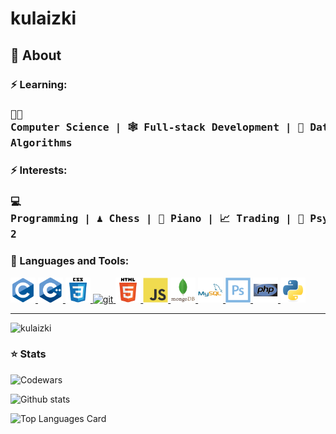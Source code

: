 # kulaizki

## 💬 About

### ⚡ Learning:
### <pre>👨‍💻 Computer Science  |  🕸 Full-stack Development  |  🧪 Data Structures and Algorithms</pre>

### ⚡ Interests:
### <pre>💻 Programming  |  ♟ Chess  |  🎹 Piano  |  📈 Trading  |  🧠 Psychology  |  👾 Dota 2</pre>

<p align="left">
</p>

<h3 align="left">🎩 Languages and Tools:</h3>
<p align="left"> <a href="https://www.cprogramming.com/" target="_blank" rel="noreferrer"> <img src="https://raw.githubusercontent.com/devicons/devicon/master/icons/c/c-original.svg" alt="c" width="40" height="40"/> </a> <a href="https://www.w3schools.com/cpp/" target="_blank" rel="noreferrer"> <img src="https://raw.githubusercontent.com/devicons/devicon/master/icons/cplusplus/cplusplus-original.svg" alt="cplusplus" width="40" height="40"/> </a> <a href="https://www.w3schools.com/css/" target="_blank" rel="noreferrer"> <img src="https://raw.githubusercontent.com/devicons/devicon/master/icons/css3/css3-original-wordmark.svg" alt="css3" width="40" height="40"/> </a> <a href="https://git-scm.com/" target="_blank" rel="noreferrer"> <img src="https://www.vectorlogo.zone/logos/git-scm/git-scm-icon.svg" alt="git" width="40" height="40"/> </a> <a href="https://www.w3.org/html/" target="_blank" rel="noreferrer"> <img src="https://raw.githubusercontent.com/devicons/devicon/master/icons/html5/html5-original-wordmark.svg" alt="html5" width="40" height="40"/> </a> <a href="https://developer.mozilla.org/en-US/docs/Web/JavaScript" target="_blank" rel="noreferrer"> <img src="https://raw.githubusercontent.com/devicons/devicon/master/icons/javascript/javascript-original.svg" alt="javascript" width="40" height="40"/> </a> <a href="https://www.mongodb.com/" target="_blank" rel="noreferrer"> <img src="https://raw.githubusercontent.com/devicons/devicon/master/icons/mongodb/mongodb-original-wordmark.svg" alt="mongodb" width="40" height="40"/> </a> <a href="https://www.mysql.com/" target="_blank" rel="noreferrer"> <img src="https://raw.githubusercontent.com/devicons/devicon/master/icons/mysql/mysql-original-wordmark.svg" alt="mysql" width="40" height="40"/> </a> <a href="https://www.photoshop.com/en" target="_blank" rel="noreferrer"> <img src="https://raw.githubusercontent.com/devicons/devicon/master/icons/photoshop/photoshop-line.svg" alt="photoshop" width="40" height="40"/> </a> <a href="https://www.php.net" target="_blank" rel="noreferrer"> <img src="https://raw.githubusercontent.com/devicons/devicon/master/icons/php/php-original.svg" alt="php" width="40" height="40"/> </a> <a href="https://www.python.org" target="_blank" rel="noreferrer"> <img src="https://raw.githubusercontent.com/devicons/devicon/master/icons/python/python-original.svg" alt="python" width="40" height="40"/> </a> </p>
<hr>

<p align="left"> <img src="https://komarev.com/ghpvc/?username=kulaizki&label=Profile%20views&color=0e75b6&style=flat" alt="kulaizki" /> </p>

<h3>⭐ Stats</h3>

![Codewars](https://www.codewars.com/users/kulaizki/badges/large)

![Github stats](https://github-readme-stats.vercel.app/api?username=kulaizki&theme=aura_dark&show_icons=true&count_private=true&border_color=e30506&bg_color=262729&text_color=bb3500&title_color=f0f5f2&icon_color=ffc83d)

![Top Languages Card](https://github-readme-stats.vercel.app/api/top-langs/?username=kulaizki&layout=compact&title_color=f0f5f2&bg_color=262729&text_color=f0f5f2&border_color=e30506&text_size=50px)



<!--![Codewars](https://github.r2v.ch/codewars?user=kulaizki&stroke=red&title_color=15ff00)-->





